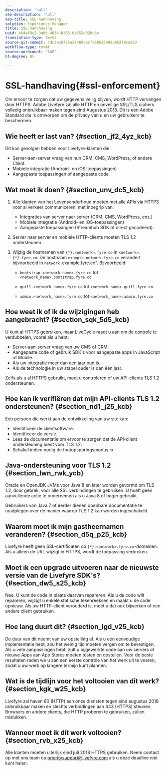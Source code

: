 ```yaml
---
description: 'null'
seo-description: 'null'
seo-title: SSL-handhaving
solution: Experience Manager
title: SSL-handhaving
uuid: e64af8c2-3ab6-4034-b385-0e552d828c6e
translation-type: tm+mt
source-git-commit: 7dc3ac6725a27460cecfa6051549da85370ca053
workflow-type: tm+mt
source-wordcount: '542'
ht-degree: 0%

---
```



# SSL-handhaving{#ssl-enforcement}

Om ervoor te zorgen dat uw gegevens veilig blijven, wordt HTTP vervangen door HTTPS. Adobe Livefyre zal alle HTTP en onveilige SSL/TLS ciphers volledig onbruikbaar maken tegen eind Augustus 2018. Dit is een Adobe Standard die is ontworpen om de privacy van u en uw gebruikers te beschermen.

## Wie heeft er last van? {#section_jf2_4yz_kcb}

Dit kan gevolgen hebben voor Livefyre-klanten die:

* Server-aan-server vraag van hun CRM, CMS, WordPress, of andere Cliënt.
* Mobiele integratie (Android- en iOS-toepassingen)
* Aangepaste toepassingen of aangepaste code

## Wat moet ik doen? {#section_unv_dc5_kcb}

1. Alle klanten van het Levensonderhoud moeten met alle APIs via HTTPS voor al verkeer communiceren, met inbegrip van:

   * Integraties van server naar server (CRM, CMS, WordPress, enz.)
   * Mobiele integratie (Android- en iOS-toepassingen)
   * Aangepaste toepassingen (Streamhub SDK of direct gecodeerd).

1. Server naar server en mobiele HTTP-clients moeten TLS 1.2 ondersteunen
1. Wijzig de hostnamen van `{*}.<network>.fyre.co` in `<network>.{*}.fyre.co`. De hostnaam `example.network.fyre.co` verandert bijvoorbeeld in `network.`example.fyre.co&quot;. Bijvoorbeeld:

   * `bootstrap.<network_name>.fyre.co` tot  `<network_name>.bootstrap.fyre.co`

   * `quill.<network_name>.fyre.co` tot  `<network_name>.quill.fyre.co`

   * `admin.<network_name>.fyre.co` tot  `<network_name>.admin.fyre.co`

## Hoe weet ik of ik de wijzigingen heb aangebracht? {#section_sqk_5d5_kcb}

U kunt al HTTPS gebruiken, maar LiveCycle raadt u aan om de controle te verdubbelen, vooral als u hebt:

* Server-aan-server vraag van uw CMS of CRM.
* Aangepaste code of gebruik SDK&#39;s voor aangepaste apps in JavaScript of Mobile.
* Als uw integratie meer dan een jaar oud is.
* Als de technologie in uw stapel ouder is dan één jaar.

Zelfs als u al HTTPS gebruikt, moet u controleren of uw API-clients TLS 1.2 ondersteunen.

## Hoe kan ik verifiëren dat mijn API-clients TLS 1.2 ondersteunen? {#section_nd1_j25_kcb}

Een persoon die werkt aan de ontwikkeling van uw site kan:

* Identificeer de clientsoftware.
* Identificeer de versie.
* Lees de documentatie om ervoor te zorgen dat de API-client ondersteuning biedt voor TLS 1.2.
* Schakel indien nodig de foutopsporingsmodus in.

## Java-ondersteuning voor TLS 1.2 {#section_lwn_rwk_ycb}

Oracle en OpenJDK JVMs voor Java 8 en later worden gevormd om TLS 1.2, door gebrek, voor alle SSL verbindingen te gebruiken. U hoeft geen aanvullende actie te ondernemen als u Java 8 of hoger gebruikt.

Gebruikers van Java 7 of eerder dienen openbare documentatie te raadplegen over de manier waarop TLS 1.2 kan worden ingeschakeld.

## Waarom moet ik mijn gastheernamen veranderen? {#section_d5q_p25_kcb}

Livefyre heeft geen SSL-certificaten op `{*}.<network>.fyre.co`-domeinen. Als u alleen de URL wijzigt in HTTPS, wordt de toepassing verbroken.

## Moet ik een upgrade uitvoeren naar de nieuwste versie van de Livefyre SDK&#39;s? {#section_dw5_s25_kcb}

Nee. U kunt de code in plaats daarvan repareren. Als u de code wilt repareren, wijzigt u enkele statische tekenreeksen en maakt u de code opnieuw. Als uw HTTP-client verouderd is, moet u dat ook bijwerken of een andere client gebruiken.

## Hoe lang duurt dit? {#section_lgd_v25_kcb}

De duur van dit neemt van uw opstelling af. Als u een eenvoudige implementatie hebt, zou het weinig tijd moeten vergen om te bevestigen. Als u vele aanpassingen hebt, zult u bijgewerkte code aan uw servers of nieuwe Apps aan App Stores moeten testen en opstellen. Voor de beste resultaten raden we u aan een eerste controle van het werk uit te voeren, zodat u uw werk op langere termijn kunt plannen.

## Wat is de tijdlijn voor het voltooien van dit werk? {#section_kgk_w25_kcb}

Livefyre zal haven 80 (HTTP) aan onze diensten tegen eind augustus 2018 onbruikbaar maken en slechts verbindingen aan 443 (HTTPS) steunen. Browsers en andere clients, die HTTP proberen te gebruiken, zullen mislukken.

## Wanneer moet ik dit werk voltooien? {#section_rvb_x25_kcb}

Alle klanten moeten uiterlijk eind juli 2018 HTTPS gebruiken. Neem contact op met ons team op prioritysupport@livefyre.com als u deze deadline niet kunt halen.
